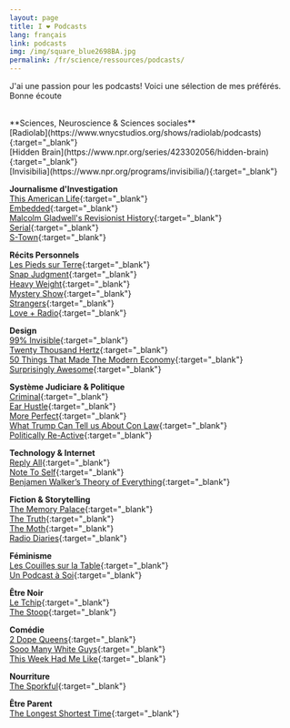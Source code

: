 ```yaml
---
layout: page
title: I ❤ Podcasts
lang: français
link: podcasts
img: /img/square_blue2698BA.jpg
permalink: /fr/science/ressources/podcasts/
---
```


J'ai une passion pour les podcasts! Voici une sélection de mes préférés. Bonne écoute <i class="fas fa-headphones"></i>

<br/>
**Sciences, Neuroscience & Sciences sociales**<br/>
[Radiolab](https://www.wnycstudios.org/shows/radiolab/podcasts){:target="_blank"}<br/>
[Hidden Brain](https://www.npr.org/series/423302056/hidden-brain){:target="_blank"}<br/>
[Invisibilia](https://www.npr.org/programs/invisibilia/){:target="_blank"}<br/>


**Journalisme d'Investigation**<br/>
[This American Life](https://www.thisamericanlife.org/){:target="_blank"}<br/>
[Embedded](https://www.npr.org/podcasts/510311/embedded){:target="_blank"}<br/>
[Malcolm Gladwell's Revisionist History](http://revisionisthistory.com/){:target="_blank"}<br/>
[Serial](https://serialpodcast.org/){:target="_blank"}<br/>
[S-Town](https://stownpodcast.org/){:target="_blank"}<br/>


**Récits Personnels**<br/>
[Les Pieds sur Terre](https://www.franceculture.fr/emissions/les-pieds-sur-terre){:target="_blank"}<br/>
[Snap Judgment](http://snapjudgment.org/){:target="_blank"}<br/>
[Heavy Weight](https://www.gimletmedia.com/heavyweight){:target="_blank"}<br/>
[Mystery Show](https://www.gimletmedia.com/mystery-show){:target="_blank"}<br/>
[Strangers](http://www.storycentral.org/strangers/){:target="_blank"}<br/>
[Love + Radio](http://loveandradio.org/){:target="_blank"}<br/>


**Design**<br/>
[99% Invisible](https://99percentinvisible.org/){:target="_blank"}<br/>
[Twenty Thousand Hertz](https://www.20k.org/){:target="_blank"}<br/>
[50 Things That Made The Modern Economy](https://www.bbc.co.uk/programmes/p04b1g3c/episodes/downloads){:target="_blank"}<br/>
[Surprisingly Awesome](https://www.gimletmedia.com/surprisingly-awesome){:target="_blank"}<br/>


**Système Judiciare & Politique**<br/>
[Criminal](https://thisiscriminal.com/){:target="_blank"}<br/>
[Ear Hustle](https://www.earhustlesq.com/){:target="_blank"}<br/>
[More Perfect](https://www.wnycstudios.org/shows/radiolabmoreperfect){:target="_blank"}<br/>
[What Trump Can Tell us About Con Law](https://trumpconlaw.com/){:target="_blank"}<br/>
[Politically Re-Active](https://www.politicallyreactive.com/){:target="_blank"}<br/>


**Technology & Internet**<br/>
[Reply All](https://www.gimletmedia.com/reply-all){:target="_blank"}<br/>
[Note To Self](https://www.wnycstudios.org/shows/notetoself){:target="_blank"}<br/>
[Benjamen Walker’s Theory of Everything](https://theoryofeverythingpodcast.com/){:target="_blank"}<br/>


**Fiction & Storytelling**<br/>
[The Memory Palace](http://thememorypalace.us/){:target="_blank"}<br/>
[The Truth](http://www.thetruthpodcast.com/){:target="_blank"}<br/>
[The Moth](https://www.themoth.org/){:target="_blank"}<br/>
[Radio Diaries](http://www.radiodiaries.org/){:target="_blank"}<br/>


**Féminisme**<br/>
[Les Couilles sur la Table](https://www.binge.audio/category/les-couilles-sur-la-table/){:target="_blank"}<br/>
[Un Podcast à Soi](https://www.arteradio.com/emission/un_podcast_soi){:target="_blank"}<br/>


**Être Noir**<br/>
[Le Tchip](https://www.arteradio.com/serie/le_tchip){:target="_blank"}<br/>
[The Stoop](http://www.thestoop.org/){:target="_blank"}<br/>


**Comédie**<br/>
[2 Dope Queens](https://www.wnycstudios.org/shows/dopequeens){:target="_blank"}<br/>
[Sooo Many White Guys](https://www.wnycstudios.org/shows/whiteguys){:target="_blank"}<br/>
[This Week Had Me Like](https://soundcloud.com/this-week-had-me-like){:target="_blank"}<br/>


**Nourriture**<br/>
[The Sporkful](http://www.sporkful.com/){:target="_blank"}<br/>


**Être Parent**<br/>
[The Longest Shortest Time](https://longestshortesttime.com/){:target="_blank"}<br/>
